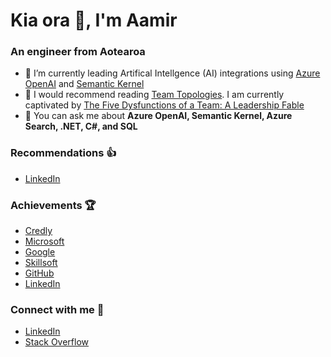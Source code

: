 # Kia ora 👋, I'm Aamir

### An engineer from Aotearoa
- 🌱 I’m currently leading Artifical Intellgence (AI) integrations using [Azure OpenAI](https://azure.microsoft.com/en-us/products/ai-services/openai-service) and [Semantic Kernel](https://learn.microsoft.com/en-us/semantic-kernel/overview/)
- :book: I would recommend reading [Team Topologies](https://teamtopologies.com/). I am currently captivated by [The Five Dysfunctions of a Team: A Leadership Fable](https://www.amazon.com.au/dp/0787960756)
- 💬 You can ask me about **Azure OpenAI, Semantic Kernel, Azure Search, .NET, C#, and SQL**

### Recommendations 👍
- [LinkedIn](https://www.linkedin.com/in/aamirmulla/details/recommendations/)

### Achievements 🏆 
- [Credly](https://www.credly.com/users/aamir-mulla/badges)
- [Microsoft](https://learn.microsoft.com/en-us/users/aamirmulla-7638/)
- [Google](https://www.cloudskillsboost.google/public_profiles/97aa8496-2fcb-4bea-bb0b-44ccef0eb1e8)
- [Skillsoft](https://skillsoft.digitalbadges.skillsoft.com/profile/aamirmulla901840/wallet)
- [GitHub](https://github.com/amul047?tab=achievements)
- [LinkedIn](https://www.linkedin.com/in/aamirmulla/details/certifications/)

### Connect with me 🔗
- [LinkedIn](https://linkedin.com/in/aamirmulla)
- [Stack Overflow](https://stackoverflow.com/users/3214683)
